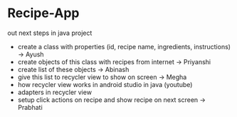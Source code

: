 # Recipe-App
out next steps in java project
- create a class with properties (id, recipe name, ingredients, instructions) -> Ayush
- create objects of this class with recipes from internet -> Priyanshi
- create list of these objects -> Abinash
- give this list to recycler view to show on screen -> Megha
- how recycler view works in android studio in java (youtube)
- adapters in recycler view
- setup click actions on recipe and show recipe on next screen -> Prabhati
